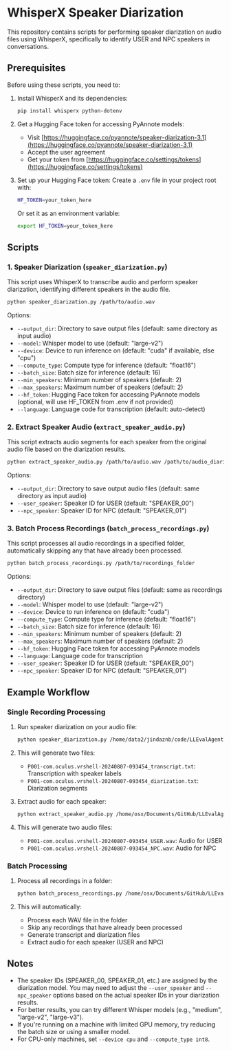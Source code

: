 # WhisperX Speaker Diarization

This repository contains scripts for performing speaker diarization on audio files using WhisperX, specifically to identify USER and NPC speakers in conversations.

## Prerequisites

Before using these scripts, you need to:

1. Install WhisperX and its dependencies:
   ```bash
   pip install whisperx python-dotenv
   ```

2. Get a Hugging Face token for accessing PyAnnote models:
   - Visit [https://huggingface.co/pyannote/speaker-diarization-3.1](https://huggingface.co/pyannote/speaker-diarization-3.1)
   - Accept the user agreement
   - Get your token from [https://huggingface.co/settings/tokens](https://huggingface.co/settings/tokens)

3. Set up your Hugging Face token:
   Create a `.env` file in your project root with:
   ```bash
   HF_TOKEN=your_token_here
   ```
   Or set it as an environment variable:
   ```bash
   export HF_TOKEN=your_token_here
   ```

## Scripts

### 1. Speaker Diarization (`speaker_diarization.py`)

This script uses WhisperX to transcribe audio and perform speaker diarization, identifying different speakers in the audio file.

```bash
python speaker_diarization.py /path/to/audio.wav
```

Options:
- `--output_dir`: Directory to save output files (default: same directory as input audio)
- `--model`: Whisper model to use (default: "large-v2")
- `--device`: Device to run inference on (default: "cuda" if available, else "cpu")
- `--compute_type`: Compute type for inference (default: "float16")
- `--batch_size`: Batch size for inference (default: 16)
- `--min_speakers`: Minimum number of speakers (default: 2)
- `--max_speakers`: Maximum number of speakers (default: 2)
- `--hf_token`: Hugging Face token for accessing PyAnnote models (optional, will use HF_TOKEN from .env if not provided)
- `--language`: Language code for transcription (default: auto-detect)

### 2. Extract Speaker Audio (`extract_speaker_audio.py`)

This script extracts audio segments for each speaker from the original audio file based on the diarization results.

```bash
python extract_speaker_audio.py /path/to/audio.wav /path/to/audio_diarization.txt
```

Options:
- `--output_dir`: Directory to save output audio files (default: same directory as input audio)
- `--user_speaker`: Speaker ID for USER (default: "SPEAKER_00")
- `--npc_speaker`: Speaker ID for NPC (default: "SPEAKER_01")

### 3. Batch Process Recordings (`batch_process_recordings.py`)

This script processes all audio recordings in a specified folder, automatically skipping any that have already been processed.

```bash
python batch_process_recordings.py /path/to/recordings_folder
```

Options:
- `--output_dir`: Directory to save output files (default: same as recordings directory)
- `--model`: Whisper model to use (default: "large-v2")
- `--device`: Device to run inference on (default: "cuda")
- `--compute_type`: Compute type for inference (default: "float16")
- `--batch_size`: Batch size for inference (default: 16)
- `--min_speakers`: Minimum number of speakers (default: 2)
- `--max_speakers`: Maximum number of speakers (default: 2)
- `--hf_token`: Hugging Face token for accessing PyAnnote models
- `--language`: Language code for transcription
- `--user_speaker`: Speaker ID for USER (default: "SPEAKER_00")
- `--npc_speaker`: Speaker ID for NPC (default: "SPEAKER_01")

## Example Workflow

### Single Recording Processing

1. Run speaker diarization on your audio file:
   ```bash
   python speaker_diarization.py /home/data2/jindaznb/code/LLEvalAgent/data/recordings_wav/P002-com.oculus.vrshell-20240807-111441.wav
   ```

2. This will generate two files:
   - `P001-com.oculus.vrshell-20240807-093454_transcript.txt`: Transcription with speaker labels
   - `P001-com.oculus.vrshell-20240807-093454_diarization.txt`: Diarization segments

3. Extract audio for each speaker:
   ```bash
   python extract_speaker_audio.py /home/osx/Documents/GitHub/LLEvalAgent/data/recordings_wav/P001-com.oculus.vrshell-20240807-093454.wav /home/osx/Documents/GitHub/LLEvalAgent/data/recordings_wav/P001-com.oculus.vrshell-20240807-093454_diarization.txt
   ```

4. This will generate two audio files:
   - `P001-com.oculus.vrshell-20240807-093454_USER.wav`: Audio for USER
   - `P001-com.oculus.vrshell-20240807-093454_NPC.wav`: Audio for NPC

### Batch Processing

1. Process all recordings in a folder:
   ```bash
   python batch_process_recordings.py /home/osx/Documents/GitHub/LLEvalAgent/data/recordings_wav
   ```

2. This will automatically:
   - Process each WAV file in the folder
   - Skip any recordings that have already been processed
   - Generate transcript and diarization files
   - Extract audio for each speaker (USER and NPC)

## Notes

- The speaker IDs (SPEAKER_00, SPEAKER_01, etc.) are assigned by the diarization model. You may need to adjust the `--user_speaker` and `--npc_speaker` options based on the actual speaker IDs in your diarization results.
- For better results, you can try different Whisper models (e.g., "medium", "large-v2", "large-v3").
- If you're running on a machine with limited GPU memory, try reducing the batch size or using a smaller model.
- For CPU-only machines, set `--device cpu` and `--compute_type int8`. 